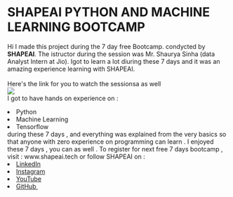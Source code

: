 # SHAPEAI PYTHON AND MACHINE LEARNING BOOTCAMP
Hi I made this project during the 7 day free Bootcamp. condycted by <b> SHAPEAI</b>.
The istructor during the session  was Mr. Shaurya Sinha (data Analyst Intern at Jio). Igot to
learn a lot diuring these 7 days and it was an amazing experience learning with SHAPEAI.
<br><br>
Here's the link for you to watch the sessionsa as well 
<br>
<a href="https://www.youtube.com/playlist?list=PL7zl8TDRnbulNEA-59W7wWgCWE8LEOD6h">
<img src ="https://github.com/ShapeAI/PYTHON-AND-DATA-ANALYTICS/blob/main/YOUTUBE%20THUMBNAIL-5.png"> </a>
<br> I got to have hands on experience on :
<li> Python
<li> Machine Learning 
<li> Tensorflow
<br> during these 7 days , and everything was explained from the very basics so that
anyone with zero experience on programming can learn .
I enjoyed these 7 days , you can as well . To register for next free 7 days bootcamp , visit :
<a herf=
" https://www.shapeai.tech">www.shapeai.tech</a> 
or follow SHAPEAI on :

<li><a href = 
" https://in. linkedin.com/company/shapeai">LinkedIn </a> 
<li> <a href =
" https://www.instagram.com/devtown.in/">Instagram </a> 
<li><a href = 
" https://www.youtube.com/channel/UCTUvDLTW9meuDXWcbmISPdA">YouTube </a> 
<li> <a href = 
" https://github.com/shapeai">GitHub </a>
